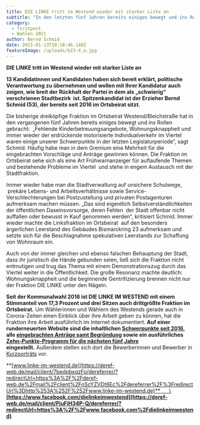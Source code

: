 ```yaml
---
title: DIE LINKE tritt im Westend wieder mit starker Liste an
subtitle: "In den letzten fünf Jahren bereits einiges bewegt und ins Rollen gebracht:"
category:
  - firstpost
  - Wahlen 2021
author: Bernd Schmid
date: 2021-01-13T10:18:46.140Z
featureImage: /uploads/b23-4_o.jpg
---
```

<!--StartFragment-->

**DIE LINKE tritt im Westend wieder mit starker Liste an**

**13 Kandidatinnen und Kandidaten haben sich bereit erklärt, politische Verantwortung zu übernehmen und wollen mit Ihrer Kandidatur auch zeigen, wie breit der Rückhalt der Partei in dem als „schwierig“ verschrienen Stadtbezirk  ist. Spitzenkandidat ist der Erzieher Bernd Schmid (53), der bereits seit 2016 im Ortsbeirat sitzt.**

Die bisherige dreiköpfige Fraktion im Ortsbeirat Westend/Bleichstraße hat in den vergangenen fünf Jahren bereits einiges bewegt und ins Rollen gebracht:  „Fehlende Kinderbetreuungsangebote, Wohnungsknappheit und immer wieder der erdrückende motorisierte Individualverkehr im Viertel waren einige unserer Schwerpunkte in der letzten Legislaturperiode“, sagt Schmid. Häufig habe man in dem Gremium eine Mehrheit für die eingebrachten Vorschläge und Anträge gewinnen können. Die Fraktion im Ortsbeirat sehe sich als eine Art Frühwarnanzeiger für auflaufende Themen und bestehende Probleme im Viertel  und stehe in engem Austausch mit der Stadtfraktion.

Immer wieder habe man die Stadtverwaltung auf unsichere Schulwege,  prekäre Lebens- und Arbeitsverhältnisse sowie Service-Verschlechterungen bei Postzustellung und privaten Postagenturen aufmerksam machen müssen. „Das sind eigentlich Selbstverständlichkeiten der öffentlichen Daseinsvorsorge, deren Fehlen  der Stadt offenbar nicht auffallen oder bewusst in Kauf genommen werden“, kritisiert Schmid. Immer wieder machte die Linksfraktion im Ortsbeirat  auf den besonders ärgerlichen Leerstand des Gebäudes Bismarckring 23 aufmerksam und setzte sich für die Beschlagnahme spekulativen Leerstands zur Schaffung von Wohnraum ein.

Auch von der immer gleichen und ebenso falschen Behauptung der Stadt, dass ihr juristisch die Hände gebunden seien, ließ sich die Fraktion nicht entmutigen und trug das Thema mit einem Demonstrationszug durch das Viertel weiter in die Öffentlichkeit. Die große Resonanz machte deutlich: Wohnungsknappheit und die beginnende Gentrifizierung brennen nicht nur der Fraktion DIE LINKE unter den Nägeln.

**Seit der Kommunalwahl 2016 ist DIE LINKE IM WESTEND mit einem Stimmanteil von 17,3 Prozent und drei Sitzen auch drittgrößte Fraktion im Ortsbeirat.** Um Wählerinnen und Wählern des Westends gerade auch in Corona-Zeiten einen Einblick über ihre Arbeit geben zu können, hat die Fraktion ihre Arbeit ausführlich im Internet dokumentiert. **Auf einer runderneuerten Website sind die inhaltlichen [Schwerpunkte seit 2016](https://www.linke-im-westend.de/bilanz-2016-21), alle [eingebrachten Anträge samt Begründung](https://www.linke-im-westend.de/treibende-kraft-viel-bewegt) sowie ein ausführliches [Zehn-Punkte-Programm für die nächsten fünf Jahre](https://www.linke-im-westend.de/mehr-f%C3%BCr-die-mehrheit) eingestellt.** Außerdem stellen sich dort die Bewerberinnen und Bewerber in [Kurzporträts](https://www.linke-im-westend.de/groups/lobm) vor.

**[www.linke-im-westend.de](https://deref-web.de/mail/client/7bedpbxqzFo/dereferrer/?redirectUrl=https%3A%2F%2Fderef-web.de%2Fmail%2Fclient%2FnScYZVDt6Ec%2Fdereferrer%2F%3FredirectUrl%3Dhttp%253A%252F%252Fwww.linke-im-westend.de)**      \
**[https://www.facebook.com/dielinkeimwestend](https://deref-web.de/mail/client/PjuFiH34P-Q/dereferrer/?redirectUrl=https%3A%2F%2Fwww.facebook.com%2Fdielinkeimwestend)**

<!--EndFragment-->